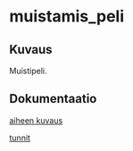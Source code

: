 # muistamis_peli

## Kuvaus
Muistipeli.

## Dokumentaatio

[aiheen kuvaus](dokumentaatio/aihemaarittely.md)

[tunnit](dokumentaatio/tuntikirjanpito.md)
